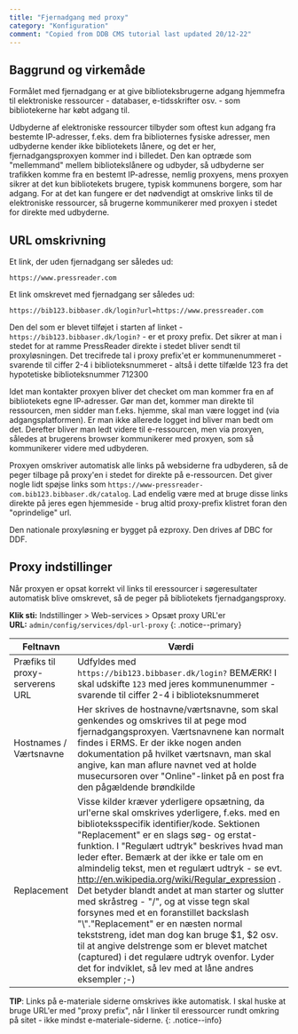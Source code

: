 ```yaml
---
title: "Fjernadgang med proxy"
category: "Konfiguration"
comment: "Copied from DDB CMS tutorial last updated 20/12-22"
---
```

## Baggrund og virkemåde ##
Formålet med fjernadgang er at give biblioteksbrugerne adgang hjemmefra til elektroniske ressourcer - databaser, e-tidsskrifter osv. - som bibliotekerne har købt adgang til.

Udbyderne af elektroniske ressourcer tilbyder som oftest kun adgang fra bestemte IP-adresser, f.eks. dem fra biblioternes fysiske adresser, men udbyderne kender ikke bibliotekets lånere, og det er her, fjernadgangsproxyen kommer ind i billedet. Den kan optræde som "mellemmand" mellem bibliotekslånere og udbyder, så udbyderne ser trafikken komme fra en bestemt IP-adresse, nemlig proxyens, mens proxyen sikrer at det kun bibliotekets brugere, typisk kommunens borgere, som har adgang. For at det kan fungere er det nødvendigt at omskrive links til de elektroniske ressourcer, så brugerne kommunikerer med proxyen i stedet for direkte med udbyderne.

## URL omskrivning ##

Et link, der uden fjernadgang ser således ud:
```
https://www.pressreader.com
```
Et link omskrevet med fjernadgang ser således ud:

```
https://bib123.bibbaser.dk/login?url=https://www.pressreader.com
```
Den del som er blevet tilføjet i starten af linket - `https://bib123.bibbaser.dk/login?` - er et proxy prefix. Det sikrer at man i stedet for at ramme PressReader direkte i stedet bliver sendt til proxyløsningen. Det trecifrede tal i proxy prefix'et er kommunenummeret - svarende til ciffer 2-4 i biblioteksnummeret - altså i dette tilfælde 123 fra det hypotetiske biblioteksnummer 712300

Idet man kontakter proxyen bliver det checket om man kommer fra en af bibliotekets egne IP-adresser. Gør man det, kommer man direkte til ressourcen, men sidder man f.eks. hjemme, skal man være logget ind (via adgangsplatformen). Er man ikke allerede logget ind bliver man bedt om det. Derefter bliver man ledt videre til e-ressourcen, men via proxyen, således at brugerens browser kommunikerer med proxyen, som så kommunikerer videre med udbyderen.

Proxyen omskriver automatisk alle links på websiderne fra udbyderen, så de peger tilbage på proxy'en i stedet for direkte på e-ressourcen. Det giver nogle lidt spøjse links som `https://www-pressreader-com.bib123.bibbaser.dk/catalog`. Lad endelig være med at bruge disse links direkte på jeres egen hjemmeside - brug altid proxy-prefix klistret foran den "oprindelige" url.

Den nationale proxyløsning er bygget på ezproxy. Den drives af DBC for DDF.


## Proxy indstillinger ##
Når proxyen er opsat korrekt vil links til eressourcer i søgeresultater automatisk blive omskrevet, så de peger på bibliotekets fjernadgangsproxy.

**Klik sti:** Indstillinger > Web-services > Opsæt proxy URL'er
\
**URL:** `admin/config/services/dpl-url-proxy`
{: .notice--primary}

|Feltnavn|Værdi|
|---|---|
|Præfiks til proxy-serverens URL|Udfyldes med `https://bib123.bibbaser.dk/login?` BEMÆRK! I skal udskifte `123` med jeres kommunenummer - svarende til ciffer 2-4 i biblioteksnummeret|
|Hostnames / Værtsnavne|Her skrives de hostnavne/værtsnavne, som skal genkendes og omskrives til at pege mod fjernadgangsproxyen. Værtsnavnene kan normalt findes i ERMS. Er der ikke nogen anden dokumentation på hvilket værtsnavn, man skal angive, kan man aflure navnet ved at holde musecursoren over "Online"-linket på en post fra den pågældende brøndkilde|
|Replacement|Visse kilder kræver yderligere opsætning, da url'erne skal omskrives yderligere, f.eks. med en biblioteksspecifik identifier/kode. Sektionen "Replacement" er en slags søg- og erstat-funktion. I "Regulært udtryk" beskrives hvad man leder efter. Bemærk at der ikke er tale om en almindelig tekst, men et regulært udtryk - se evt. http://en.wikipedia.org/wiki/Regular_expression . Det betyder blandt andet at man starter og slutter med skråstreg - "/", og at visse tegn skal forsynes med et en foranstillet backslash "\\"."Replacement" er en næsten normal tekststreng, idet man dog kan bruge $1, $2 osv. til at angive delstrenge som er blevet matchet (captured) i det regulære udtryk ovenfor. Lyder det for indviklet, så lev med at låne andres eksempler ;-)|

**TIP**:  Links på e-materiale siderne omskrives ikke automatisk. I skal huske at bruge URL'er med "proxy prefix", når I linker til eressourcer rundt omkring på sitet - ikke mindst e-materiale-siderne.
{: .notice--info}


